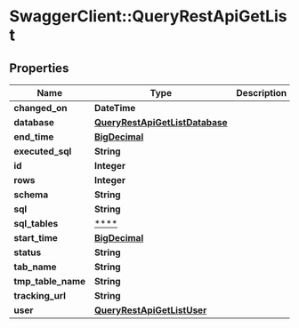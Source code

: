 # SwaggerClient::QueryRestApiGetList

## Properties
Name | Type | Description | Notes
------------ | ------------- | ------------- | -------------
**changed_on** | **DateTime** |  | [optional] 
**database** | [**QueryRestApiGetListDatabase**](QueryRestApiGetListDatabase.md) |  | 
**end_time** | [**BigDecimal**](BigDecimal.md) |  | [optional] 
**executed_sql** | **String** |  | [optional] 
**id** | **Integer** |  | [optional] 
**rows** | **Integer** |  | [optional] 
**schema** | **String** |  | [optional] 
**sql** | **String** |  | [optional] 
**sql_tables** | [****](.md) |  | [optional] 
**start_time** | [**BigDecimal**](BigDecimal.md) |  | [optional] 
**status** | **String** |  | [optional] 
**tab_name** | **String** |  | [optional] 
**tmp_table_name** | **String** |  | [optional] 
**tracking_url** | **String** |  | [optional] 
**user** | [**QueryRestApiGetListUser**](QueryRestApiGetListUser.md) |  | [optional] 

